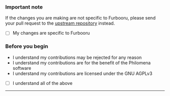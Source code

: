 ### Important note
If the changes you are making are not specific to Furbooru, please send your pull request to the [upstream repository](https://github.com/philomena-dev/philomena) instead.
- [ ] My changes are specific to Furbooru

### Before you begin

* I understand my contributions may be rejected for any reason
* I understand my contributions are for the benefit of the Philomena software
* I understand my contributions are licensed under the GNU AGPLv3

* [ ] I understand all of the above

---

<!-- Description of changes and/or related issues goes here. -->
